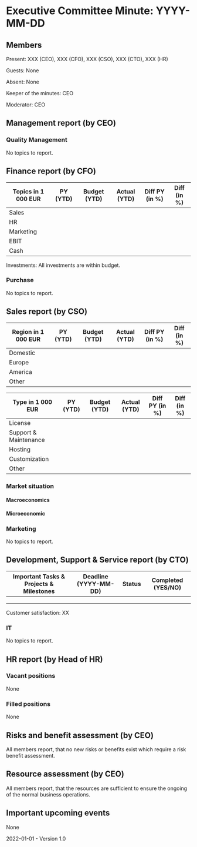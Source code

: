 # Executive Committee Minute: YYYY-MM-DD

## Members

Present: XXX (CEO), XXX (CFO), XXX (CSO), XXX (CTO), XXX (HR)

Guests: None

Absent: None

Keeper of the minutes: CEO

Moderator: CEO

## Management report (by CEO)

### Quality Management

No topics to report.

## Finance report (by CFO)

| Topics in 1 000 EUR | PY (YTD) | Budget (YTD) | Actual (YTD) | Diff PY (in %) | Diff (in %) |
| ------------------- | -------- | ------------ | ------------ | -------------- | ----------- |
| Sales               |          |              |              |                |             |
| HR                  |          |              |              |                |             |
| Marketing           |          |              |              |                |             |
| EBIT                |          |              |              |                |             |
| Cash                |          |              |              |                |             |

Investments: All investments are within budget.

### Purchase

No topics to report.

## Sales report (by CSO)

| Region in 1 000 EUR | PY (YTD) | Budget (YTD) | Actual (YTD) | Diff PY (in %) | Diff (in %) |
| ------------------- | -------- | ------------ | ------------ | -------------- | ----------- |
| Domestic            |          |              |              |                |             |
| Europe              |          |              |              |                |             |
| America             |          |              |              |                |             |
| Other               |          |              |              |                |             |

| Type in 1 000 EUR     | PY (YTD) | Budget (YTD) | Actual (YTD) | Diff PY (in %) | Diff (in %) |
| --------------------- | -------- | ------------ | ------------ | -------------- | ----------- |
| License               |          |              |              |                |             |
| Support & Maintenance |          |              |              |                |             |
| Hosting               |          |              |              |                |             |
| Customization         |          |              |              |                |             |
| Other                 |          |              |              |                |             |

### Market situation

#### Macroeconomics

#### Microeconomic

### Marketing

No topics to report.

## Development, Support & Service report (by CTO)

| Important Tasks & Projects & Milestones | Deadline (YYYY-MM-DD) | Status | Completed (YES/NO) |
| --------------------------------------- | --------------------- | ------ | ------------------ |
|                                         |                       |        |                    |
|                                         |                       |        |                    |
|                                         |                       |        |                    |

Customer satisfaction: XX

### IT

No topics to report.

## HR report (by Head of HR)

### Vacant positions

None

### Filled positions

None

## Risks and benefit assessment (by CEO)

All members report, that no new risks or benefits exist which require a risk benefit assessment.

## Resource assessment (by CEO)

All members report, that the resources are sufficient to ensure the ongoing of the normal business operations.

## Important upcoming events

None



2022-01-01 - Version 1.0


